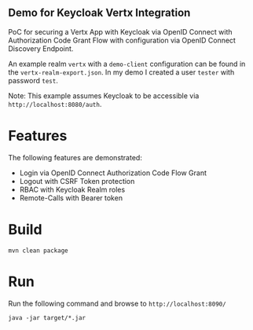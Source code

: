 Demo for Keycloak Vertx Integration
---

PoC for securing a Vertx App with Keycloak via OpenID Connect with Authorization Code Grant Flow 
with configuration via OpenID Connect Discovery Endpoint.  

An example realm `vertx` with a `demo-client` configuration can be found in the `vertx-realm-export.json`.
In my demo I created a user `tester` with password `test`.  

Note: This example assumes Keycloak to be accessible via `http://localhost:8080/auth`.

# Features
The following features are demonstrated:  
- Login via OpenID Connect Authorization Code Flow Grant
- Logout with CSRF Token protection
- RBAC with Keycloak Realm roles
- Remote-Calls with Bearer token

# Build
```
mvn clean package
```

# Run
Run the following command and browse to `http://localhost:8090/`
```
java -jar target/*.jar
```


